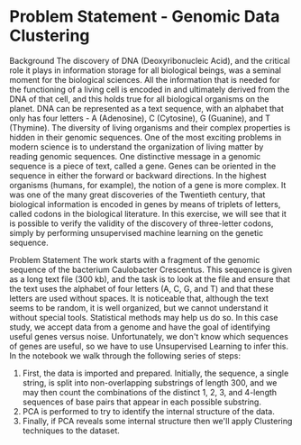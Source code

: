 # Problem Statement - Genomic Data Clustering

Background
The discovery of DNA (Deoxyribonucleic Acid), and the critical role it plays in information storage for all biological beings, was a seminal moment for the biological sciences. All the information that is needed for the functioning of a living cell is encoded in and ultimately derived from the DNA of that cell, and this holds true for all biological organisms on the planet.
DNA can be represented as a text sequence, with an alphabet that only has four letters - A (Adenosine), C (Cytosine), G (Guanine), and T (Thymine). The diversity of living organisms and their complex properties is hidden in their genomic sequences. One of the most exciting problems in modern science is to understand the organization of living matter by reading genomic sequences.
One distinctive message in a genomic sequence is a piece of text, called a gene. Genes can be oriented in the sequence in either the forward or backward directions. In the highest organisms (humans, for example), the notion of a gene is more complex.
It was one of the many great discoveries of the Twentieth century, that biological information is encoded in genes by means of triplets of letters, called codons in the biological literature.
In this exercise, we will see that it is possible to verify the validity of the discovery of three-letter codons, simply by performing unsupervised machine learning on the genetic sequence.
 
Problem Statement
The work starts with a fragment of the genomic sequence of the bacterium Caulobacter Crescentus. This sequence is given as a long text file (300 kb), and the task is to look at the file and ensure that the text uses the alphabet of four letters (A, C, G, and T) and that these letters are used without spaces. It is noticeable that, although the text seems to be random, it is well organized, but we cannot understand it without special tools. Statistical methods may help us do so.
In this case study, we accept data from a genome and have the goal of identifying useful genes versus noise. Unfortunately, we don't know which sequences of genes are useful, so we have to use Unsupervised Learning to infer this.
In the notebook we walk through the following series of steps:
1.	First, the data is imported and prepared. Initially, the sequence, a single string, is split into non-overlapping substrings of length 300, and we may then count the combinations of the distinct 1, 2, 3, and 4-length sequences of base pairs that appear in each possible substring.
2.	PCA is performed to try to identify the internal structure of the data.
3.	Finally, if PCA reveals some internal structure then we'll apply Clustering techniques to the dataset.



